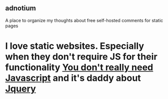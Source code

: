  ## adnotium
A place to organize my thoughts about free self-hosted comments for static pages


# I love static websites. Especially when they don't require JS for their functionality [You don't really need Javascript](http://youmightnotneedjs.com/) and it's daddy about [Jquery](https://youmightnotneedjquery.com/)
